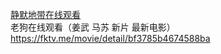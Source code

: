 [静默地带在线观看](https://fktv.me/movie/detail/4b3445763be869d9)  
老狗在线观看（姜武 马苏 新片 最新电影） https://fktv.me/movie/detail/bf3785b4674588ba
